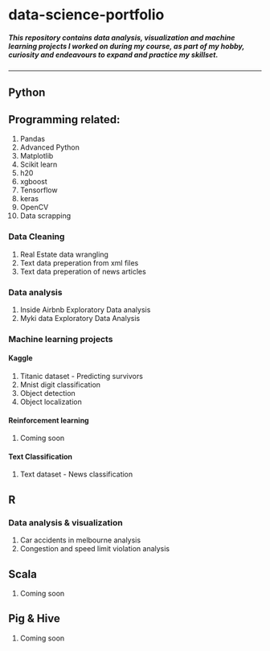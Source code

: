 # data-science-portfolio
##### This repository contains data analysis, visualization and machine learning projects I worked on during my course, as part of my hobby, curiosity and endeavours to expand and practice my skillset.
-------------------------------------------------------------------------------------------------------------------------------------

## Python

## Programming related:
1. Pandas
2. Advanced Python
3. Matplotlib
4. Scikit learn
5. h20
6. xgboost
7. Tensorflow
8. keras
9. OpenCV
10. Data scrapping



### Data Cleaning
1. Real Estate data wrangling
2. Text data preperation from xml files
3. Text data preperation of news articles

### Data analysis

1. Inside Airbnb Exploratory Data analysis
2. Myki data Exploratory Data Analysis

### Machine learning projects

#### Kaggle
1. Titanic dataset - Predicting survivors
2. Mnist digit classification
3. Object detection
4. Object localization


#### Reinforcement learning
1. Coming soon

#### Text Classification
1. Text dataset - News classification

## R

### Data analysis & visualization
1. Car accidents in melbourne analysis
2. Congestion and speed limit violation analysis

## Scala
1. Coming soon

## Pig & Hive
1. Coming soon

